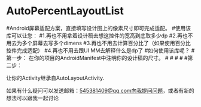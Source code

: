 # AutoPercentLayoutList
#Android屏幕适配方案，直接填写设计图上的像素尺寸即可完成适配。
#使用该库可以让您：
#1.再也不用拿着设计稿去想这控件的宽高到底取多少dp
#2.再也不用去为多个屏幕去写多个dimens
#3.再也不用去计算百分比了（如果使用百分比控件完成适配）
#4.再也不用去跟UI MM去解释什么是dp了
#如何使用该库呢？
#第一步：
在你的项目的AndroidManifest中注明你的设计稿的尺寸。
#<meta-data android:name="design_width" android:value="768">
#</meta-data>
#<meta-data android:name="design_height" android:value="1280">
#</meta-data>
#第二步：

让你的Activity继承自AutoLayoutActivity.

如果有什么疑问可以发送邮箱：545381409@qq.com向我提问问题，或者有新的想法可以跟我一起讨论